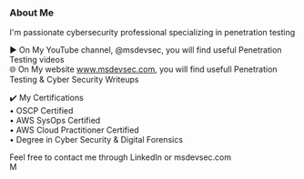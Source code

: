 ### About Me 

I'm  passionate cybersecurity professional specializing in penetration testing

▶️ On My YouTube channel, @msdevsec,  you will find useful Penetration Testing videos  
🌐 On My website www.msdevsec.com, you will find usefull Penetration Testing & Cyber Security Writeups  


✔️ My Certifications  
• OSCP Certified  
• AWS SysOps Certified  
• AWS Cloud Practitioner Certified  
• Degree in Cyber Security & Digital Forensics  
    
Feel free to contact me through LinkedIn or msdevsec.com  
M
